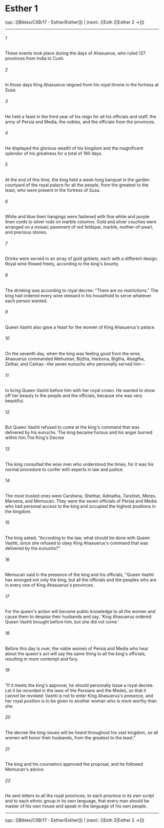 # Esther 1

(up:: [[Bibles/CSB/17 - Esther/Esther]]) | (next:: [[Esth 2|Esther 2 →]])

***


###### 1 
These events took place during the days of Ahasuerus, who ruled 127 provinces from India to Cush. 

###### 2 
In those days King Ahasuerus reigned from his royal throne in the fortress at Susa. 

###### 3 
He held a feast in the third year of his reign for all his officials and staff, the army of Persia and Media, the nobles, and the officials from the provinces. 

###### 4 
He displayed the glorious wealth of his kingdom and the magnificent splendor of his greatness for a total of 180 days. 

###### 5 
At the end of this time, the king held a week-long banquet in the garden courtyard of the royal palace for all the people, from the greatest to the least, who were present in the fortress of Susa. 

###### 6 
White and blue linen hangings were fastened with fine white and purple linen cords to silver rods on marble columns. Gold and silver couches were arranged on a mosaic pavement of red feldspar, marble, mother-of-pearl, and precious stones. 

###### 7 
Drinks were served in an array of gold goblets, each with a different design. Royal wine flowed freely, according to the king's bounty. 

###### 8 
The drinking was according to royal decree: "There are no restrictions." The king had ordered every wine steward in his household to serve whatever each person wanted. 

###### 9 
Queen Vashti also gave a feast for the women of King Ahasuerus's palace. 

###### 10 
On the seventh day, when the king was feeling good from the wine, Ahasuerus commanded Mehuman, Biztha, Harbona, Bigtha, Abagtha, Zethar, and Carkas--the seven eunuchs who personally served him-- 

###### 11 
to bring Queen Vashti before him with her royal crown. He wanted to show off her beauty to the people and the officials, because she was very beautiful. 

###### 12 
But Queen Vashti refused to come at the king's command that was delivered by his eunuchs. The king became furious and his anger burned within him.The King's Decree 

###### 13 
The king consulted the wise men who understood the times, for it was his normal procedure to confer with experts in law and justice. 

###### 14 
The most trusted ones were Carshena, Shethar, Admatha, Tarshish, Meres, Marsena, and Memucan. They were the seven officials of Persia and Media who had personal access to the king and occupied the highest positions in the kingdom. 

###### 15 
The king asked, "According to the law, what should be done with Queen Vashti, since she refused to obey King Ahasuerus's command that was delivered by the eunuchs?" 

###### 16 
Memucan said in the presence of the king and his officials, "Queen Vashti has wronged not only the king, but all the officials and the peoples who are in every one of King Ahasuerus's provinces. 

###### 17 
For the queen's action will become public knowledge to all the women and cause them to despise their husbands and say, 'King Ahasuerus ordered Queen Vashti brought before him, but she did not come.' 

###### 18 
Before this day is over, the noble women of Persia and Media who hear about the queen's act will say the same thing to all the king's officials, resulting in more contempt and fury. 

###### 19 
"If it meets the king's approval, he should personally issue a royal decree. Let it be recorded in the laws of the Persians and the Medes, so that it cannot be revoked: Vashti is not to enter King Ahasuerus's presence, and her royal position is to be given to another woman who is more worthy than she. 

###### 20 
The decree the king issues will be heard throughout his vast kingdom, so all women will honor their husbands, from the greatest to the least." 

###### 21 
The king and his counselors approved the proposal, and he followed Memucan's advice. 

###### 22 
He sent letters to all the royal provinces, to each province in its own script and to each ethnic group in its own language, that every man should be master of his own house and speak in the language of his own people.

***

(up:: [[Bibles/CSB/17 - Esther/Esther]]) | (next:: [[Esth 2|Esther 2 →]])
